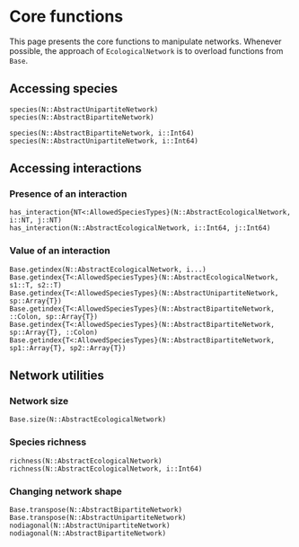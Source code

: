 # Core functions

This page presents the core functions to manipulate networks. Whenever possible,
the approach of `EcologicalNetwork` is to overload functions from `Base`.

## Accessing species

```@docs
species(N::AbstractUnipartiteNetwork)
species(N::AbstractBipartiteNetwork)
```

```@docs
species(N::AbstractBipartiteNetwork, i::Int64)
species(N::AbstractUnipartiteNetwork, i::Int64)
```

## Accessing interactions

### Presence of an interaction

```@docs
has_interaction{NT<:AllowedSpeciesTypes}(N::AbstractEcologicalNetwork, i::NT, j::NT)
has_interaction(N::AbstractEcologicalNetwork, i::Int64, j::Int64)
```

### Value of an interaction

```@docs
Base.getindex(N::AbstractEcologicalNetwork, i...)
Base.getindex{T<:AllowedSpeciesTypes}(N::AbstractEcologicalNetwork, s1::T, s2::T)
Base.getindex{T<:AllowedSpeciesTypes}(N::AbstractUnipartiteNetwork, sp::Array{T})
Base.getindex{T<:AllowedSpeciesTypes}(N::AbstractBipartiteNetwork, ::Colon, sp::Array{T})
Base.getindex{T<:AllowedSpeciesTypes}(N::AbstractBipartiteNetwork, sp::Array{T}, ::Colon)
Base.getindex{T<:AllowedSpeciesTypes}(N::AbstractBipartiteNetwork, sp1::Array{T}, sp2::Array{T})
```

## Network utilities

### Network size

```@docs
Base.size(N::AbstractEcologicalNetwork)
```

### Species richness

```@docs
richness(N::AbstractEcologicalNetwork)
richness(N::AbstractEcologicalNetwork, i::Int64)
```

### Changing network shape

```@docs
Base.transpose(N::AbstractBipartiteNetwork)
Base.transpose(N::AbstractUnipartiteNetwork)
nodiagonal(N::AbstractUnipartiteNetwork)
nodiagonal(N::AbstractBipartiteNetwork)
```
